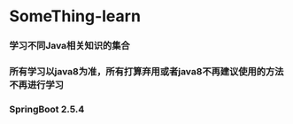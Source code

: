 # SomeThing-learn
### 学习不同Java相关知识的集合

### 所有学习以java8为准，所有打算弃用或者java8不再建议使用的方法不再进行学习

### SpringBoot 2.5.4